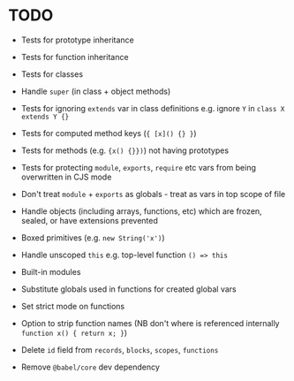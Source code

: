 # TODO

* Tests for prototype inheritance
* Tests for function inheritance
* Tests for classes
* Handle `super` (in class + object methods)
* Tests for ignoring `extends` var in class definitions e.g. ignore `Y` in `class X extends Y {}`
* Tests for computed method keys (`{ [x]() {} }`)
* Tests for methods (e.g. `{x() {}})`) not having prototypes
* Tests for protecting `module`, `exports`, `require` etc vars from being overwritten in CJS mode
* Don't treat `module` + `exports` as globals - treat as vars in top scope of file
* Handle objects (including arrays, functions, etc) which are frozen, sealed, or have extensions prevented
* Boxed primitives (e.g. `new String('x')`)
* Handle unscoped `this` e.g. top-level function `() => this`
* Built-in modules
* Substitute globals used in functions for created global vars
* Set strict mode on functions
* Option to strip function names (NB don't where is referenced internally `function x() { return x; }`)

* Delete `id` field from `records`, `blocks`, `scopes`, `functions`
* Remove `@babel/core` dev dependency
